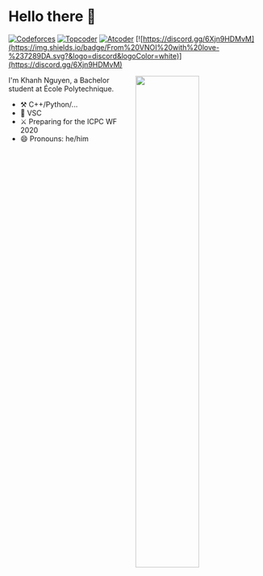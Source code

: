 # Hello there 👋

[![Codeforces](https://run.kaist.ac.kr/badges/codeforces/reiketsu.svg)](https://codeforces.com/profile/Reiketsu)
[![Topcoder](https://run.kaist.ac.kr/badges/topcoder/ngkan146.svg)](https://www.topcoder.com/members/ngkan146)
[![Atcoder](https://run.kaist.ac.kr/badges/atcoder/ngkan146.svg)](https://atcoder.jp/users/ngkan146)
[![https://discord.gg/6Xjn9HDMvM](https://img.shields.io/badge/From%20VNOI%20with%20love-%237289DA.svg?&logo=discord&logoColor=white)](https://discord.gg/6Xjn9HDMvM)

<img src="https://github-readme-stats.vercel.app/api?username=ngkan&show_icons=true&theme=tokyonight" width=50% align="right">

I'm Khanh Nguyen, a Bachelor student at École Polytechnique.

- ⚒️ C++/Python/...
- 📝 VSC
- ⚔️ Preparing for the ICPC WF 2020
- 😄 Pronouns: he/him